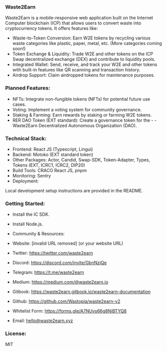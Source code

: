 ### Waste2Earn

Waste2Earn is a mobile-responsive web application built on the Internet Computer blockchain (ICP) that allows users to convert waste into cryptocurrency tokens. It offers features like:

- Waste-to-Token Conversion: Earn W2E tokens by recycling various waste categories like plastic, paper, metal, etc. (More categories coming soon!)
- Token Exchange & Liquidity: Trade W2E and other tokens on the ICP Swap decentralized exchange (DEX) and contribute to liquidity pools.
- Integrated Wallet: Send, receive, and track your W2E and other tokens with built-in features like QR scanning and transaction history.
- Airdrop Support: Claim airdropped tokens for maintenance purposes.

### Planned Features:

- NFTs: Integrate non-fungible tokens (NFTs) for potential future use cases.
- Voting: Implement a voting system for community governance.
- Staking & Farming: Earn rewards by staking or farming W2E tokens.
- RER DAO Token (EXT standard): Create a governance token for the - - Waste2Earn Decentralized Autonomous Organization (DAO).

### Technical Stack:

- Frontend: React JS (Typescript, Lingui)
- Backend: Motoko (EXT standard token)
- Other Packages: Actor, Candid, Swap-SDK, Token-Adapter, Types, Tokens (EXT, ICRC1, ICRC2, DIP20)
- Build Tools: CRACO React JS, pnpm
- Monitoring: Sentry
- Deployment:

Local development setup instructions are provided in the README.

### Getting Started:

- Install the IC SDK.
- Install Node.js.
- Community & Resources:

- Website: [invalid URL removed] (or your website URL)
- Twitter: https://twitter.com/waste2earn
- Discord: https://discord.com/invite/GbnNzjQe
- Telegram: https://t.me/waste2earn
- Medium: https://medium.com/@waste2earn.io
- Gitbook: https://waste2earn.gitbook.io/waste2earn-documentation
- Github: https://github.com/Wastopia/waste2earn-v2
- Whitelist Form: https://forms.gle/A7NUvs66g8NiBTYQ8
- Email: hello@waste2earn.xyz

### License:

MIT
